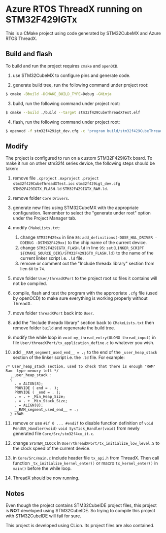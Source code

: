 # Azure RTOS ThreadX running on STM32F429IGTx

This is a CMake project using code generated by STM32CubeMX and Azure RTOS ThreadX.

## Build and flash

To build and run the project requires `cmake` and `openOCD`.

1) use STM32CubeMX to configure pins and generate code.

2) generate build tree, run the following command under project root:

```bash
$ cmake -Bbuild -DCMAKE_BUILD_TYPE=Debug -GNinja
```

3) build, run the following command under project root:

```bash
$ cmake --build ./build --target stm32f429CubeThreadXTest.elf
```

4) flash, run the following command under project root:
```bash
$ openocd -f stm32f429igt_dev.cfg -c "program build/stm32f429CubeThreadXTest.elf" -c reset -c shutdown
```

## Modify

The project is configured to run on a custom STM32F429IGTx board. To make it run on other stm32f4 series device, the following steps should be taken:

1) remove file `.cproject` `.mxproject` `.project` `stm32f429CubeThreadXTest.ioc` `stm32f429igt_dev.cfg` `STM32F429IGTX_FLASH.ld` `STM32F429IGTX_RAM.ld`.
   
2) remove folder `Core` `Drivers`.
   
3) generate new files using STM32CubeMX with the appropriate configuration. Remember to select the "generate under root" option under the Project Manager tab.
   
4) modify `CMakeLists.txt`:
   1) change `STM32F429xx` in line `86`: `add_definitions(-DUSE_HAL_DRIVER -DDEBUG -DSTM32F429xx)` to the chip name of the current device.
   2) change `STM32F429IGTX_FLASH.ld` in line `95`: `set(LINKER_SCRIPT ${CMAKE_SOURCE_DIR}/STM32F429IGTX_FLASH.ld)` to the name of the current linker script i.e. `.ld` file.
   3) remove or comment out the "Include threadx library" section from lien `60` to `74`.

5) move folder `User/threadXPort` to the project root so files it contains will not be compiled.

6) compile, flash and test the program with the appropriate `.cfg` file (used by openOCD) to make sure everything is working properly without ThreadX.

7) move folder `threadXPort` back into `User`.

8) add the "Include threadx library" section back to `CMakeLists.txt` then remove folder `build` and regenerate the build tree.

9) modify the while loop in `void my_thread_entry(ULONG thread_input)` in file `User/threadXPort/tx_application_define.c` to whatever you wish.

10) add `__RAM_segment_used_end__ = .;` to the end of the `_user_heap_stack` section of the linker script i.e. the `.ld` file. For example:
```ld
/* User_heap_stack section, used to check that there is enough "RAM" Ram  type memory left */
  ._user_heap_stack :
  {
    . = ALIGN(8);
    PROVIDE ( end = . );
    PROVIDE ( _end = . );
    . = . + _Min_Heap_Size;
    . = . + _Min_Stack_Size;
    . = ALIGN(8);
    __RAM_segment_used_end__ = .;
  } >RAM
```

11) remove or use `#if 0 ... #endif` to disable function definition of `void PendSV_Handler(void)` `void SysTick_Handler(void)` from newly generated file `Core/Src/stm32f4xx_it.c`.

12) change `SYSTEM_CLOCK` in `User/threadXPort/tx_initialize_low_level.S` to the clock speed of the current device.

13) in `Core/Src/main.c` include header file `tx_api.h` from ThreadX. Then call function `_tx_initialize_kernel_enter()` or macro `tx_kernel_enter()` in `main()` before the while loop.

14) ThreadX should be now running.


## Notes

Even though the project contains STM32CubeIDE project files, this project is <b>NOT</b> developed using STM32CubeIDE.
So trying to compile this project with STM32CubeIDE will fail for sure.

This project is developed using CLion. Its project files are also contained.
